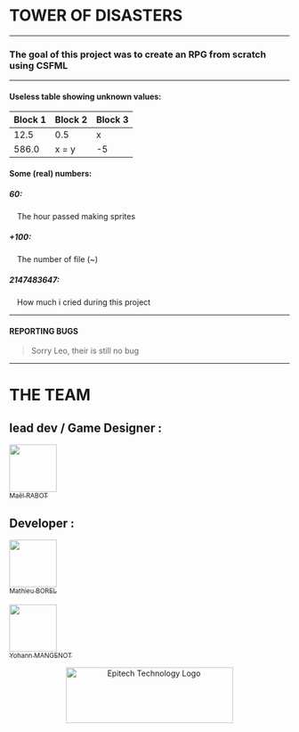 # TOWER OF DISASTERS

---
### The goal of this project was to create an RPG from scratch using CSFML

---
#### Useless table showing unknown values:
| Block 1 | Block 2 | Block 3 |
|---------|---------|---------|
| 12.5    | 0.5     | x       |
| 586.0   | x = y   | -5      |

#### Some (real) numbers:

##### 60:
&emsp;The hour passed making sprites
##### +100:
&emsp;The number of file (~)
##### 2147483647:
&emsp;How much i cried during this project

---
#### REPORTING BUGS

> Sorry Leo, their is still no bug

---
# THE TEAM
## lead dev / Game Designer : <br/>
[<img src="https://github.com/Mael-RABOT.png?size=85" width=85><br><sub>Maël RABOT</sub>](https://github.com/Mael-RABOT)

## Developer : <br/>
[<img src="https://github.com/mat0904.png?size=85" width=85><br><sub>Mathieu BOREL</sub>](https://github.com/mat0904)<br/><br/>
[<img src="https://github.com/YohannMgt.png?size=85" width=85><br><sub>Yohann MANGENOT</sub>](https://github.com/YohannMgt)

<p align='center'>
  <img src="https://newsroom.ionis-group.com/wp-content/uploads/2021/10/EPITECH-TECHNOLOGY-QUADRI-2021.png" alt="Epitech Technology Logo" title="Epitech Technology Logo" width=300 height=100>
</p>
